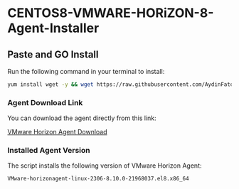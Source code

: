 # CENTOS8-VMWARE-HORiZON-8-Agent-Installer

## Paste and GO Install

Run the following command in your terminal to install:

```bash
yum install wget -y && wget https://raw.githubusercontent.com/AydinFatoglu/CENTOS8_VMWARE-HORiZON-8-Agent-Installer-/main/install.sh && chmod +x install.sh && ./install.sh
```

### Agent Download Link

You can download the agent directly from this link:

[VMware Horizon Agent Download](https://drive.google.com/uc?export=download&id=1pDYooCTyLQAP9HCWuWTicceR_QkFuSKZ)

### Installed Agent Version

The script installs the following version of VMware Horizon Agent:

`VMware-horizonagent-linux-2306-8.10.0-21968037.el8.x86_64`
